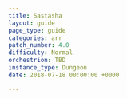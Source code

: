 ```yaml
---
title: Sastasha
layout: guide
page_type: guide
categories: arr
patch_number: 4.0
difficulty: Normal
orchestrion: TBD
instance_type: Dungeon
date: 2018-07-18 00:00:00 +0000

---
```

